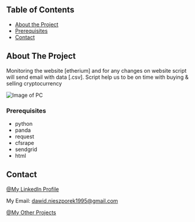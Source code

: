 <!-- TABLE OF CONTENTS -->
## Table of Contents

* [About the Project](#about-the-project)
* [Prerequisites](#prerequisites)
* [Contact](#contact)

<!-- ABOUT THE PROJECT -->
## About The Project

Monitoring the website [etherium] and for any changes on website script will send email with data [.csv]. Script help us to be on time with buying & selling cryptocurrency

![Image of PC](https://github.com/warcep/sel_krypto_check/blob/master/email_template_github.JPG)


### Prerequisites

* python
* panda
* request
* cfsrape
* sendgrid
* html

<!-- CONTACT -->
## Contact

[@My LinkedIn Profile](https://www.linkedin.com/in/warcep/)

My Email: dawid.nieszporek1995@gmail.com

[@My Other Projects](https://github.com/warcep)

